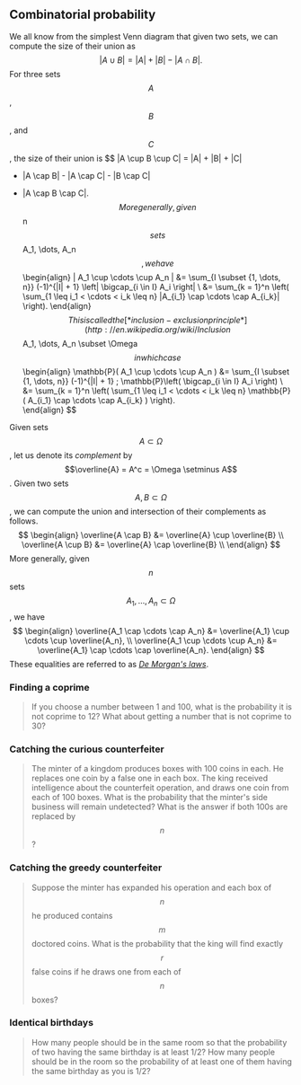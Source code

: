 ## Combinatorial probability

We all know from the simplest Venn diagram that given two sets, we can compute the size of their union as
$$
|A \cup B| =
|A| + |B| - |A \cap B|.
$$
For three sets $$A$$, $$B$$, and $$C$$, the size of their union is
$$
|A \cup B \cup C| =
|A| + |B| + |C|
- |A \cap B| - |A \cap C| - |B \cap C|
+ |A \cap B \cap C|.
$$
More generally, given $$n$$ sets $$A_1, \dots, A_n$$, we have
$$
\begin{align}
| A_1 \cup \cdots \cup A_n |
&= \sum_{I \subset \{1, \dots, n\}} (-1)^{|I| + 1} \left| \bigcap_{i \in I} A_i \right| \\
&= \sum_{k = 1}^n \left( \sum_{1 \leq i_1 < \cdots < i_k \leq n} |A_{i_1} \cap \cdots \cap A_{i_k}| \right).
\end{align}
$$
This is called the [*inclusion-exclusion principle*](http://en.wikipedia.org/wiki/Inclusion%E2%80%93exclusion_principle. It also applicable to the probability of the union of events $$A_1, \dots, A_n \subset \Omega$$ in which case
$$
\begin{align}
\mathbb{P}( A_1 \cup \cdots \cup A_n )
&= \sum_{I \subset \{1, \dots, n\}} (-1)^{|I| + 1} \; \mathbb{P}\left( \bigcap_{i \in I} A_i \right) \\
&= \sum_{k = 1}^n \left( \sum_{1 \leq i_1 < \cdots < i_k \leq n} \mathbb{P}( A_{i_1} \cap \cdots \cap A_{i_k} ) \right).  
\end{align}
$$

Given sets $$A \subset \Omega$$, let us denote its *complement* by $$\overline{A} = A^c = \Omega \setminus A$$. Given two sets $$A, B \subset \Omega$$, we can compute the union and intersection of their complements as follows.
$$
\begin{align}
  \overline{A \cap B} &= \overline{A} \cup \overline{B} \\
  \overline{A \cup B} &= \overline{A} \cap \overline{B} \\
\end{align}
$$
More generally, given $$n$$ sets $$A_1, \dots, A_n \subset \Omega$$, we have
$$
\begin{align}
  \overline{A_1 \cap \cdots \cap A_n} &= \overline{A_1} \cup \cdots \cup \overline{A_n}, \\
  \overline{A_1 \cup \cdots \cup A_n} &= \overline{A_1} \cap \cdots \cap \overline{A_n}.
\end{align}
$$
These equalities are referred to as [*De Morgan's laws*](http://en.wikipedia.org/wiki/De_Morgan%27s_laws).


### Finding a coprime

> If you choose a number between 1 and 100, what is the probability it is not coprime to 12? What about getting a number that is not coprime to 30?


### Catching the curious counterfeiter

> The minter of a kingdom produces boxes with 100 coins in each. He replaces one coin by a false one in each box. The king received intelligence about the counterfeit operation, and draws one coin from each of 100 boxes. What is the probability that the minter's side business will remain undetected? What is the answer if both 100s are replaced by $$n$$?


### Catching the greedy counterfeiter

> Suppose the minter has expanded his operation and each box of $$n$$ he produced contains $$m$$ doctored coins. What is the probability that the king will find exactly $$r$$ false coins if he draws one from each of $$n$$ boxes?


### Identical birthdays

> How many people should be in the same room so that the probability of two having the same birthday is at least 1/2? How many people should be in the room so the probability of at least one of them having the same birthday as you is 1/2?
